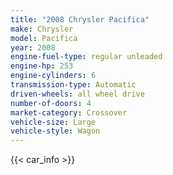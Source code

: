 ```yaml
---
title: "2008 Chrysler Pacifica"
make: Chrysler
model: Pacifica
year: 2008
engine-fuel-type: regular unleaded
engine-hp: 253
engine-cylinders: 6
transmission-type: Automatic
driven-wheels: all wheel drive
number-of-doors: 4
market-category: Crossover
vehicle-size: Large
vehicle-style: Wagon
---
```


{{< car_info >}}

